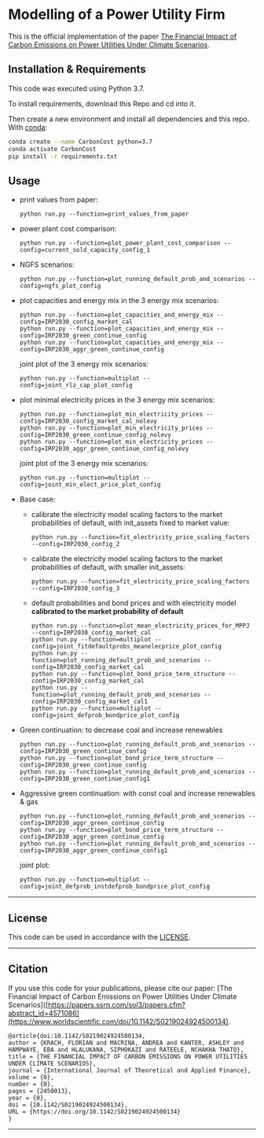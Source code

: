 # Modelling of a Power Utility Firm

This is the official implementation of the paper [The Financial Impact of Carbon Emissions on Power Utilities Under Climate Scenarios](https://www.worldscientific.com/doi/10.1142/S0219024924500134).


## Installation & Requirements
This code was executed using Python 3.7.

To install requirements, download this Repo and cd into it.

Then create a new environment and install all dependencies and this repo.
With [conda](https://docs.conda.io/projects/conda/en/latest/user-guide/install/index.html):
 ```sh
conda create --name CarbonCost python=3.7
conda activate CarbonCost
pip install -r requirements.txt
 ```


## Usage

- print values from paper:
    ```shell
    python run.py --function=print_values_from_paper
    ```

- power plant cost comparison:
  ```shell
  python run.py --function=plot_power_plant_cost_comparison --config=current_sold_capacity_config_1
  ```

- NGFS scenarios:
    ```shell
    python run.py --function=plot_running_default_prob_and_scenarios --config=ngfs_plot_config
    ```

- plot capacities and energy mix in the 3 energy mix scenarios:
  ```shell
  python run.py --function=plot_capacities_and_energy_mix --config=IRP2030_config_market_cal
  python run.py --function=plot_capacities_and_energy_mix --config=IRP2030_green_continue_config
  python run.py --function=plot_capacities_and_energy_mix --config=IRP2030_aggr_green_continue_config
  ```
  
  joint plot of the 3 energy mix scenarios:
  ```shell
  python run.py --function=multiplot --config=joint_rlz_cap_plot_config
  ```

- plot minimal electricity prices in the 3 energy mix scenarios:
  ```shell
  python run.py --function=plot_min_electricity_prices --config=IRP2030_config_market_cal_nolevy
  python run.py --function=plot_min_electricity_prices --config=IRP2030_green_continue_config_nolevy
  python run.py --function=plot_min_electricity_prices --config=IRP2030_aggr_green_continue_config_nolevy
  ```
  
  joint plot of the 3 energy mix scenarios:
  ```shell
  python run.py --function=multiplot --config=joint_min_elect_price_plot_config
  ```
  

- Base case:
  - calibrate the electricity model scaling factors to the market probabilities of default, with init_assets fixed to market value:
    ```shell
    python run.py --function=fit_electricity_price_scaling_factors --config=IRP2030_config_2
    ```
    
  - calibrate the electricity model scaling factors to the market probabilities of default, with smaller init_assets:
    ```shell
    python run.py --function=fit_electricity_price_scaling_factors --config=IRP2030_config_3
    ``` 
  
  - default probabilities and bond prices and with electricity model __calibrated to the market probability of default__
    ```shell
    python run.py --function=plot_mean_electricity_prices_for_MPPJ --config=IRP2030_config_market_cal
    python run.py --function=multiplot --config=joint_fitdefaultprobs_meanelecprice_plot_config
    python run.py --function=plot_running_default_prob_and_scenarios --config=IRP2030_config_market_cal
    python run.py --function=plot_bond_price_term_structure --config=IRP2030_config_market_cal
    python run.py --function=plot_running_default_prob_and_scenarios --config=IRP2030_config_market_cal1
    python run.py --function=multiplot --config=joint_defprob_bondprice_plot_config
    ```

- Green continuation: to decrease coal and increase renewables
  ```shell
  python run.py --function=plot_running_default_prob_and_scenarios --config=IRP2030_green_continue_config
  python run.py --function=plot_bond_price_term_structure --config=IRP2030_green_continue_config
  python run.py --function=plot_running_default_prob_and_scenarios --config=IRP2030_green_continue_config1
  ``` 


- Aggressive green continuation: with const coal and increase renewables & gas
  ```shell
  python run.py --function=plot_running_default_prob_and_scenarios --config=IRP2030_aggr_green_continue_config
  python run.py --function=plot_bond_price_term_structure --config=IRP2030_aggr_green_continue_config
  python run.py --function=plot_running_default_prob_and_scenarios --config=IRP2030_aggr_green_continue_config1
  ```
  
  joint plot:
  ```shell
  python run.py --function=multiplot --config=joint_defprob_instdefprob_bondprice_plot_config
  ```


---

## License

This code can be used in accordance with the [LICENSE](LICENSE).

---

## Citation

If you use this code for your publications, please cite our paper:
[The Financial Impact of Carbon Emissions on Power Utilities Under Climate Scenarios]([https://papers.ssrn.com/sol3/papers.cfm?abstract_id=4571086](https://www.worldscientific.com/doi/10.1142/S0219024924500134).
```
@article{doi:10.1142/S0219024924500134,
author = {KRACH, FLORIAN and MACRINA, ANDREA and KANTER, ASHLEY and HAMPWAYE, EBA and HLALUKANA, SIPHOKAZI and RATEELE, NCHAKHA THATO},
title = {THE FINANCIAL IMPACT OF CARBON EMISSIONS ON POWER UTILITIES UNDER CLIMATE SCENARIOS},
journal = {International Journal of Theoretical and Applied Finance},
volume = {0},
number = {0},
pages = {2450013},
year = {0},
doi = {10.1142/S0219024924500134},
URL = {https://doi.org/10.1142/S0219024924500134}
}
```


---



